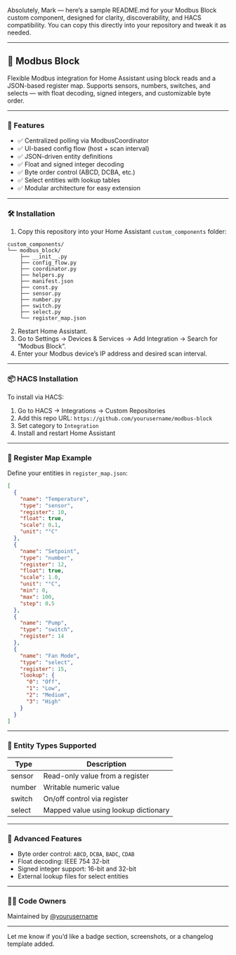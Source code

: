 Absolutely, Mark — here’s a sample README.md for your Modbus Block custom component, designed for clarity, discoverability, and HACS compatibility. You can copy this directly into your repository and tweak it as needed.

---

## 📘 Modbus Block

Flexible Modbus integration for Home Assistant using block reads and a JSON-based register map. Supports sensors, numbers, switches, and selects — with float decoding, signed integers, and customizable byte order.

---

### 🚀 Features

- ✅ Centralized polling via ModbusCoordinator
- ✅ UI-based config flow (host + scan interval)
- ✅ JSON-driven entity definitions
- ✅ Float and signed integer decoding
- ✅ Byte order control (ABCD, DCBA, etc.)
- ✅ Select entities with lookup tables
- ✅ Modular architecture for easy extension

---

### 🛠️ Installation

1. Copy this repository into your Home Assistant `custom_components` folder:

```
custom_components/
└── modbus_block/
    ├── __init__.py
    ├── config_flow.py
    ├── coordinator.py
    ├── helpers.py
    ├── manifest.json
    ├── const.py
    ├── sensor.py
    ├── number.py
    ├── switch.py
    ├── select.py
    └── register_map.json
```

2. Restart Home Assistant.
3. Go to Settings → Devices & Services → Add Integration → Search for “Modbus Block”.
4. Enter your Modbus device’s IP address and desired scan interval.

---

### 📦 HACS Installation

To install via HACS:

1. Go to HACS → Integrations → Custom Repositories
2. Add this repo URL: `https://github.com/yourusername/modbus-block`
3. Set category to `Integration`
4. Install and restart Home Assistant

---

### 📄 Register Map Example

Define your entities in `register_map.json`:

```json
[
  {
    "name": "Temperature",
    "type": "sensor",
    "register": 10,
    "float": true,
    "scale": 0.1,
    "unit": "°C"
  },
  {
    "name": "Setpoint",
    "type": "number",
    "register": 12,
    "float": true,
    "scale": 1.0,
    "unit": "°C",
    "min": 0,
    "max": 100,
    "step": 0.5
  },
  {
    "name": "Pump",
    "type": "switch",
    "register": 14
  },
  {
    "name": "Fan Mode",
    "type": "select",
    "register": 15,
    "lookup": {
      "0": "Off",
      "1": "Low",
      "2": "Medium",
      "3": "High"
    }
  }
]
```

---

### 🧠 Entity Types Supported

| Type    | Description                          |
|---------|--------------------------------------|
| sensor  | Read-only value from a register      |
| number  | Writable numeric value               |
| switch  | On/off control via register          |
| select  | Mapped value using lookup dictionary |

---

### 🧪 Advanced Features

- Byte order control: `ABCD`, `DCBA`, `BADC`, `CDAB`
- Float decoding: IEEE 754 32-bit
- Signed integer support: 16-bit and 32-bit
- External lookup files for select entities

---

### 🧑‍💻 Code Owners

Maintained by [@yourusername](https://github.com/yourusername)

---

Let me know if you’d like a badge section, screenshots, or a changelog template added.
